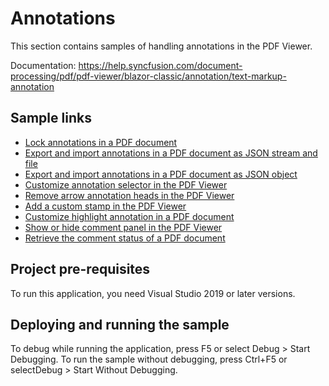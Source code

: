 # Annotations
This section contains samples of handling annotations in the PDF Viewer.

Documentation: https://help.syncfusion.com/document-processing/pdf/pdf-viewer/blazor-classic/annotation/text-markup-annotation

## Sample links
* <a href="FAQs/Lock annotations">Lock annotations in a PDF document</a>
* <a href="Import-Export/Annotations as JSON stream and file">Export and import annotations in a PDF document as JSON stream and file</a>
* <a href="Import-Export/Annotations as JSON object">Export and import annotations in a PDF document as JSON object</a>
* <a href="Selector/Customize annotation selector">Customize annotation selector in the PDF Viewer</a>
* <a href="Shapes/Remove arrow annotation heads">Remove arrow annotation heads in the PDF Viewer</a>
* <a href="Stamp/Add a custom stamp">Add a custom stamp in the PDF Viewer</a>
* <a href="Text Markup/Customize highlight annotation">Customize highlight annotation in a PDF document</a>
* <a href="Comment Panel/Show or hide comment panel">Show or hide comment panel in the PDF Viewer</a>
* <a href="Comment Panel/Retrieve the comment status">Retrieve the comment status of a PDF document</a>

## Project pre-requisites
To run this application, you need Visual Studio 2019 or later versions.

## Deploying and running the sample
To debug while running the application, press F5 or select Debug > Start Debugging. To run the sample without debugging, press Ctrl+F5 or selectDebug > Start Without Debugging.